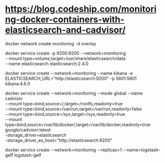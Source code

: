 # https://blog.codeship.com/monitoring-docker-containers-with-elasticsearch-and-cadvisor/
docker network create monitoring -d overlay

docker service create -p 9200:9200 --network=monitoring \
  --mount type=volume,target=/usr/share/elasticsearch/data \
  --name elasticsearch elasticsearch:2.4.0

docker service create --network=monitoring --name kibana -e ELASTICSEARCH_URL="http://elasticsearch:9200" -p 5601:5601 kibana:4.6.0

docker service create --network=monitoring --mode global --name cadvisor \
  --mount type=bind,source=/,target=/rootfs,readonly=true \
  --mount type=bind,source=/var/run,target=/var/run,readonly=false \
  --mount type=bind,source=/sys,target=/sys,readonly=true \
  --mount type=bind,source=/var/lib/docker/,target=/var/lib/docker,readonly=true \
  google/cadvisor:latest \
  -storage_driver=elasticsearch \
  -storage_driver_es_host="http://elasticsearch:9200"

docker service create --network=monitoring --replicas=1 --name=logstash-gelf logstash-gelf
